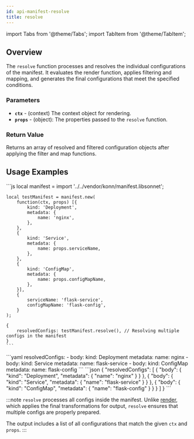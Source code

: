 ```yaml
---
id: api-manifest-resolve
title: resolve
---
```


import Tabs from '@theme/Tabs';
import TabItem from '@theme/TabItem';



## Overview
The `resolve` function processes and resolves the individual configurations of the manifest. It evaluates the render function, applies filtering and mapping, and generates the final configurations that meet the specified conditions.

### Parameters
- **`ctx`** - (context) The context object for rendering.
- **`props`** - (object): The properties passed to the `resolve` function.


### Return Value
Returns an array of resolved and filtered configuration objects after applying the filter and map functions.

## Usage Examples

<Tabs>
  <TabItem value="jsonnet" label="Jsonnet" default>
    ```js
    local manifest = import '../../vendor/konn/manifest.libsonnet';

    local testManifest = manifest.new(
        function(ctx, props) [{
            kind: 'Deployment',
            metadata: {
                name: 'nginx',
            },
        },
        {
            kind: 'Service',
            metadata: {
                name: props.serviceName,
            },
        },
        {
            kind: 'ConfigMap',
            metadata: {
                name: props.configMapName,
            },
        }],
        {
            serviceName: 'flask-service',
            configMapName: 'flask-config',
        }
    );

    {
        resolvedConfigs: testManifest.resolve(), // Resolving multiple configs in the manifest
    }
    ``` 
  </TabItem>
  <TabItem value="yaml" label="YAML Output">
    ```yaml
        resolvedConfigs:
    - body:
        kind: Deployment
        metadata:
            name: nginx
    - body:
        kind: Service
        metadata:
            name: flask-service
    - body:
        kind: ConfigMap
        metadata:
            name: flask-config
    ```
  </TabItem>
  <TabItem value="json" label="JSON Output">
    ```json
    {
    "resolvedConfigs": [
        {
            "body": {
                "kind": "Deployment",
                "metadata": {
                "name": "nginx"
                }
            }
        },
        {
            "body": {
                "kind": "Service",
                "metadata": {
                "name": "flask-service"
                }
            }
        },
        {
            "body": {
                "kind": "ConfigMap",
                "metadata": {
                "name": "flask-config"
                }
            }
        }
      ]
    }
    ```
  </TabItem>
</Tabs>


:::note
`resolve` processes all configs inside the manifest.
Unlike [render](api-manifest-resolve), which applies the final transformations for output, `resolve` ensures that multiple configs are properly prepared.

The output includes a list of all configurations that match the given `ctx` and `props`.
:::